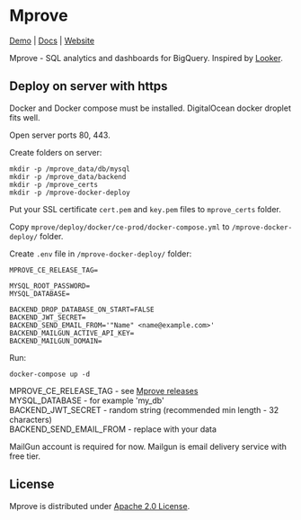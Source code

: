 # Mprove

[Demo](https://mprove.io/login) |
[Docs](https://mprove.io/docs) |
[Website](https://mprove.io)

Mprove - SQL analytics and dashboards for BigQuery. Inspired by [Looker](https://looker.com/).

## Deploy on server with https

Docker and Docker compose must be installed. DigitalOcean docker droplet fits well.

Open server ports 80, 443.

Create folders on server:
```
mkdir -p /mprove_data/db/mysql
mkdir -p /mprove_data/backend
mkdir -p /mprove_certs
mkdir -p /mprove-docker-deploy
```

Put your SSL certificate `cert.pem` and `key.pem` files to `mprove_certs` folder.

Copy `mprove/deploy/docker/ce-prod/docker-compose.yml` to `/mprove-docker-deploy/` folder.

Create `.env` file in `/mprove-docker-deploy/` folder:

```
MPROVE_CE_RELEASE_TAG=

MYSQL_ROOT_PASSWORD=
MYSQL_DATABASE=

BACKEND_DROP_DATABASE_ON_START=FALSE
BACKEND_JWT_SECRET=
BACKEND_SEND_EMAIL_FROM='"Name" <name@example.com>'
BACKEND_MAILGUN_ACTIVE_API_KEY=
BACKEND_MAILGUN_DOMAIN=
```

Run:
```
docker-compose up -d
```
MPROVE_CE_RELEASE_TAG - see [Mprove releases](https://github.com/mprove-io/mprove/releases)  
MYSQL_DATABASE - for example 'my_db'  
BACKEND_JWT_SECRET - random string (recommended min length - 32 characters)  
BACKEND_SEND_EMAIL_FROM - replace with your data  

MailGun account is required for now. Mailgun is email delivery service with free tier.


## License

Mprove is distributed under [Apache 2.0 License](https://github.com/mprove-io/mprove/blob/master/LICENSE).